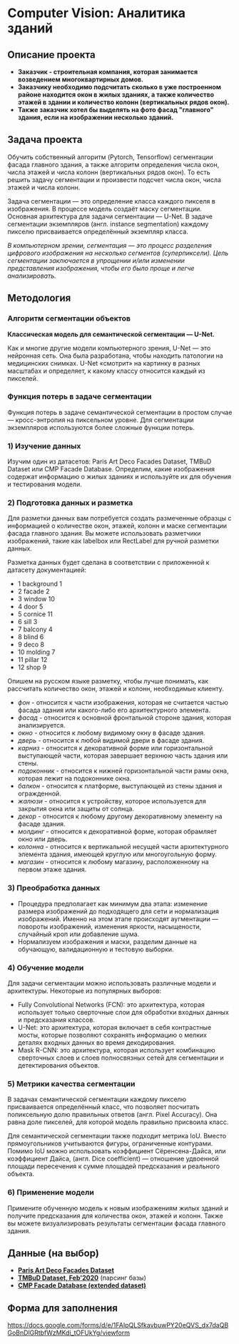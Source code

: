 # Computer Vision: Аналитика зданий

## Описание проекта
* **Заказчик - строительная компания, которая занимается возведением многоквартирных домов.**
* **Заказчику необходимо подсчитать сколько в уже построенном районе находится окон в жилых зданиях, а также количество этажей в здании и количество колонн (вертикальных рядов окон).**
* **Также заказчик хотел бы выделять на фото фасад "главного" здания, если на изображении несколько зданий.**

## Задача проекта

Обучить собственный алгоритм (Pytorch, Tensorflow) сегментации фасада главного здания, а также алгоритм определения числа окон, числа этажей и числа колонн (вертикальных рядов окон). То есть решить задачу сегментации и произвести подсчет числа окон, числа этажей и числа колонн. 

Задача сегментации — это определение класса каждого пикселя в изображения. В процессе модель создаёт маску сегментации. Основная архитектура для задачи сегментации — U-Net. В задаче сегментации экземпляров (англ. instance segmentation) каждому пикселю присваивается определённый экземпляр класса. 

*В компьютерном зрении, сегментация — это процесс разделения цифрового изображения на несколько сегментов (суперпиксели). Цель сегментации заключается в упрощении и/или изменении представления изображения, чтобы его было проще и легче анализировать.*

## Методология

### Алгоритм сегментации объектов

**Классическая модель для семантической сегментации — U-Net.**

Как и многие другие модели компьютерного зрения, U-Net — это нейронная сеть. Она была разработана, чтобы находить патологии на медицинских снимках. U-Net «смотрит» на картинку в разных масштабах и определяет, к какому классу относится каждый из пикселей.

### Функция потерь в задаче сегментации
Функция потерь в задаче семантической сегментации в простом случае — кросс-энтропия на пиксельном уровне. Для сегментации экземпляров используются более сложные функции потерь.

### 1) Изучениe данных
Изучим один из датасетов: Paris Art Deco Facades Dataset, TMBuD Dataset или CMP Facade Database. Определим, какие изображения содержат информацию о жилых зданиях и используйте их для обучения и тестирования модели.

### 2) Подготовка данных и разметка
Для разметки данных вам потребуется создать размеченные образцы с информацией о количестве окон, этажей, колонн и маске сегментации фасада главного здания. Вы можете использовать разметчики изображений, такие как labelbox или RectLabel для ручной разметки данных.

Разметка данных будет сделана в соответствии с приложенной к датасету документацией:
* 1 background 1
* 2 facade 2
* 3 window 10
* 4 door 5
* 5 cornice 11
* 6 sill 3
* 7 balcony 4
* 8 blind 6
* 9 deco 8
* 10 molding 7
* 11 pillar 12
* 12 shop 9

Опишем на русском языке разметку, чтобы лучше понимать, как рассчитать количество окон, этажей и колонн, необходимые клиенту.

* *фон* - относится к части изображения, которая не считается частью фасада здания или какого-либо его архитектурного элемента.
* *фасад* - относится к основной фронтальной стороне здания, которая анализируется.
* *окно* - относится к любому видимому окну в фасаде здания.
* *дверь* - относится к любой видимой двери в фасаде здания.
* *карниз* - относится к декоративной форме или горизонтальной выступающей части, которая завершает верхнюю часть здания или стены.
* *подоконник* - относится к нижней горизонтальной части рамы окна, которая лежит на подоконнике окна.
* *балкон* - относится к платформе, выступающей из стены здания и огражденной.
* *жалюзи* - относится к устройству, которое используется для закрытия окна или защиты от солнца.
* *декор* - относится к любому другому декоративному элементу на фасаде здания.
* *молдинг* - относится к декоративной форме, которая обрамляет окно или дверь.
* *колонна* - относится к вертикальной несущей части архитектурного элемента здания, имеющей круглую или многоугольную форму.
* *магазин* - относится к любому магазину, расположенному на первом этаже здания.

### 3) Преобработка данных
* Процедура предполагает как минимум два этапа: изменение размера изображений до подходящего для сети и нормализация изображений. Именно на этом этапе происходят аугментации — повороты изображений, изменения яркости, насыщености, случайный кроп или добавление шума. 
* Нормализуем изображения и маски, разделим данные на обучающую, валидационную и тестовую выборки.

### 4) Обучение модели
Для задачи сегментации можно использовать различные модели и архитектуры. Некоторые из популярных выборов:

* Fully Convolutional Networks (FCN): это архитектура, которая использует только сверточные слои для обработки входных данных и предсказания классов.
* U-Net: это архитектура, которая включает в себя контрастные мосты, которые позволяют сохранять информацию о мелких деталях входных данных во время декодирования.
* Mask R-CNN: это архитектура, которая использует комбинацию сверточных слоев и слоев полносвязных сетей для сегментации и детектирования объектов.

### 5) Метрики качества сегментации
В задачах семантической сегментации каждому пикселю присваивается определённый класс, что позволяет посчитать попиксельную долю правильных ответов (англ. Pixel Accuracy). Она равна доле пикселей, для которой модель правильно присвоила класс. 

Для семантической сегментации также подходит метрика IoU. Вместо прямоугольников учитываются фигуры, ограниченные контурами.
Помимо IoU можно использовать коэффициент Сёренсена-Дайса, или коэффициент Дайса, (англ. Dice coefficient) — отношение удвоенной площади пересечения к сумме площадей предсказания и реального объекта.

### 6) Применение модели
Примените обученную модель к новым изображениям жилых зданий и получите предсказания для количества окон, этажей и колонн. Также вы можете визуализировать результаты сегментации фасада главного здания.

## Данные (на выбор)

* **[Paris Art Deco Facades Dataset](https://github.com/raghudeep/ParisArtDecoFacadesDataset/)**
* **[TMBuD Dataset, Feb'2020](https://github.com/CipiOrhei/TMBuD)** (парсинг базы)
* **[CMP Facade Database (extended dataset)](https://cmp.felk.cvut.cz/~tylecr1/facade/)**

## Форма для заполнения
https://docs.google.com/forms/d/e/1FAIpQLSfkavbuwPY20eQVS_dx7daQBGoBnDlGRtbfWzMKdi_tOFUkYg/viewform 

